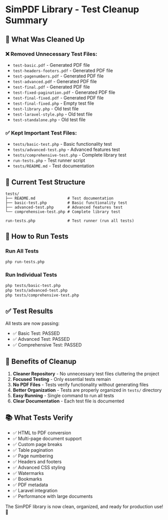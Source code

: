 # SimPDF Library - Test Cleanup Summary

## 🧹 What Was Cleaned Up

### ❌ **Removed Unnecessary Test Files:**
- `test-basic.pdf` - Generated PDF file
- `test-headers-footers.pdf` - Generated PDF file  
- `test-pagenumbers.pdf` - Generated PDF file
- `test-advanced.pdf` - Generated PDF file
- `test-final.pdf` - Generated PDF file
- `test-fixed-pagination.pdf` - Generated PDF file
- `test-final-fixed.pdf` - Generated PDF file
- `test-final-fixed.php` - Empty test file
- `test-library.php` - Old test file
- `test-laravel-style.php` - Old test file
- `test-standalone.php` - Old test file

### ✅ **Kept Important Test Files:**
- `tests/basic-test.php` - Basic functionality test
- `tests/advanced-test.php` - Advanced features test
- `tests/comprehensive-test.php` - Complete library test
- `run-tests.php` - Test runner script
- `tests/README.md` - Test documentation

## 🎯 **Current Test Structure**

```
tests/
├── README.md              # Test documentation
├── basic-test.php         # Basic functionality test
├── advanced-test.php      # Advanced features test
└── comprehensive-test.php # Complete library test

run-tests.php              # Test runner (run all tests)
```

## 🚀 **How to Run Tests**

### Run All Tests
```bash
php run-tests.php
```

### Run Individual Tests
```bash
php tests/basic-test.php
php tests/advanced-test.php
php tests/comprehensive-test.php
```

## ✅ **Test Results**
All tests are now passing:
- ✅ Basic Test: PASSED
- ✅ Advanced Test: PASSED  
- ✅ Comprehensive Test: PASSED

## 🎉 **Benefits of Cleanup**

1. **Cleaner Repository** - No unnecessary test files cluttering the project
2. **Focused Testing** - Only essential tests remain
3. **No PDF Files** - Tests verify functionality without generating files
4. **Better Organization** - Tests are properly organized in `tests/` directory
5. **Easy Running** - Single command to run all tests
6. **Clear Documentation** - Each test file is documented

## 📚 **What Tests Verify**

- ✅ HTML to PDF conversion
- ✅ Multi-page document support
- ✅ Custom page breaks
- ✅ Table pagination
- ✅ Page numbering
- ✅ Headers and footers
- ✅ Advanced CSS styling
- ✅ Watermarks
- ✅ Bookmarks
- ✅ PDF metadata
- ✅ Laravel integration
- ✅ Performance with large documents

The SimPDF library is now clean, organized, and ready for production use! 🚀
